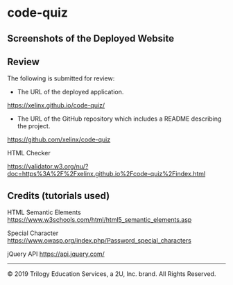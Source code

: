# code-quiz


## Screenshots of the Deployed Website


## Review

The following is submitted for review:

* The URL of the deployed application.

https://xelinx.github.io/code-quiz/

* The URL of the GitHub repository which includes a README describing the project.

https://github.com/xelinx/code-quiz

HTML Checker

https://validator.w3.org/nu/?doc=https%3A%2F%2Fxelinx.github.io%2Fcode-quiz%2Findex.html

## Credits (tutorials used)

HTML Semantic Elements https://www.w3schools.com/html/html5_semantic_elements.asp

Special Character https://www.owasp.org/index.php/Password_special_characters

jQuery API https://api.jquery.com/
- - -
© 2019 Trilogy Education Services, a 2U, Inc. brand. All Rights Reserved.
